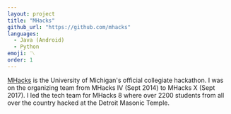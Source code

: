 ```yaml
---
layout: project
title: "MHacks"
github_url: "https://github.com/mhacks"
languages:
  - Java (Android)
  - Python
emoji: 〽️
order: 1
---
```


[MHacks](https://mhacks.org) is the University of Michigan's official collegiate hackathon. I was on the organizing team from MHacks IV (Sept 2014) to MHacks X (Sept 2017). I led the tech team for MHacks 8 where over 2200 students from all over the country hacked at the Detroit Masonic Temple.

